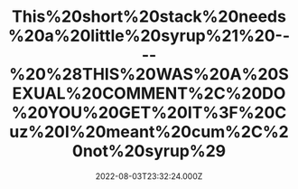 ---
title: "This%20short%20stack%20needs%20a%20little%20syrup%21%20----%20%28THIS%20WAS%20A%20SEXUAL%20COMMENT%2C%20DO%20YOU%20GET%20IT%3F%20Cuz%20I%20meant%20cum%2C%20not%20syrup%29"
videoSrc: https://f000.backblazeb2.com/file/futureporn/projektmelody-chaturbate-2022-08-03.mp4
videoSrcHash: bafybeig5ysad2uf7u3u6tzd27cw56a2mbpav2r4dkfubub7oatup7w436e?filename=projektmelody-chaturbate-20220803T233224Z-source.mp4
video720Hash: 
video480Hash: 
video360Hash: 
video240Hash: bafybeif5wqrvmll67zicyn2s5nyhzrwtolktdf2deczmndv5n762mmrwte?filename=projektmelody-chaturbate-20220803T233224Z-240p.mp4
thinHash: 
thiccHash: bafkreicy4shgfzz3eotuzdobv3f4wm7fb2plcgy7kpah6ilg75fqupmc6u?filename=20220803T233224Z-thicc.jpg
announceTitle: "blueberry%20flavor%20here%20----------%3E"
announceUrl: https://twitter.com/ProjektMelody/status/1554973488871530501
date: 2022-08-03T23:32:24.000Z
note: 
video240TmpFilePath: 
tmpFilePath: /root/projektmelody-chaturbate-2022-08-03.mp4
layout: layouts/vod.njk
tags:
---